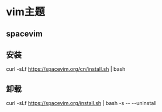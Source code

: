 # vim主题
## spacevim
## 安装
curl -sLf https://spacevim.org/cn/install.sh | bash
## 卸载
curl -sLf https://spacevim.org/install.sh | bash -s -- --uninstall
